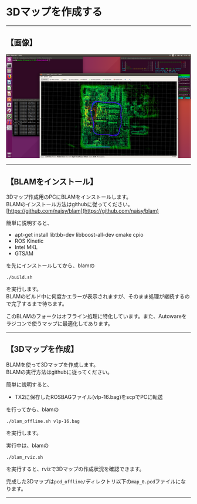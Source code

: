 # 3Dマップを作成する
<hr>

## 【画像】
![](./img/blam.png)
<hr>

## 【BLAMをインストール】
3Dマップ作成用のPCにBLAMをインストールします。<br>
BLAMのインストール方法はgithubに従ってください。<br>
[https://github.com/naisy/blam](https://github.com/naisy/blam)

簡単に説明すると、<br>
* apt-get install libtbb-dev libboost-all-dev cmake cpio
* ROS Kinetic<br>
* Intel MKL<br>
* GTSAM<br>

を先にインストールしてから、blamの<br>
```
./build.sh
```
を実行します。<br>
BLAMのビルド中に何度かエラーが表示されますが、そのまま処理が継続するので完了するまで待ちます。<br>

このBLAMのフォークはオフライン処理に特化しています。また、Autowareをラジコンで使うマップに最適化してあります。<br>

<hr>

## 【3Dマップを作成】
BLAMを使って3Dマップを作成します。<br>
BLAMの実行方法はgithubに従ってください。<br>

簡単に説明すると、<br>
* TX2に保存したROSBAGファイル(vlp-16.bag)をscpでPCに転送<br>

を行ってから、blamの<br>
```
./blam_offline.sh vlp-16.bag
```
を実行します。<br>

実行中は、blamの<br>
```
./blam_rviz.sh
```
を実行すると、rvizで3Dマップの作成状況を確認できます。

完成した3Dマップは`pcd_offline/`ディレクトリ以下の`map_0.pcd`ファイルになります。<br>

<hr>
